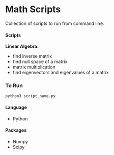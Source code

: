 # Math Scripts

Collection of scripts to run from command line.

#### Scripts
**Linear Algebra:**
- find inverse matrix
- find null space of a matrix
- matrix multiplication
- find eigenvectors and eigenvalues of a matrix

### To Run
```
python3 script_name.py
```

#### Language
- Python
#### Packages
- Numpy
- Scipy
